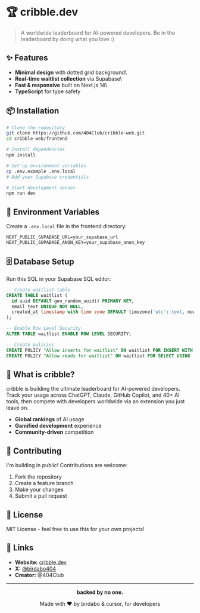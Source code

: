 # 🏆 cribble.dev

> A worldwide leaderboard for AI-powered developers. Be in the leaderboard by doing what you love :)

## ✨ Features

- **Minimal design** with dotted grid background\
- **Real-time waitlist collection** via Supabase\
- **Fast & responsive** built on Next.js 14\
- **TypeScript** for type safety

## 📦 Installation

```bash
# Clone the repository
git clone https://github.com/404Club/cribble-web.git
cd cribble-web/frontend

# Install dependencies
npm install

# Set up environment variables
cp .env.example .env.local
# Add your Supabase credentials

# Start development server
npm run dev
```

## 🔧 Environment Variables

Create a `.env.local` file in the frontend directory:

```env
NEXT_PUBLIC_SUPABASE_URL=your_supabase_url
NEXT_PUBLIC_SUPABASE_ANON_KEY=your_supabase_anon_key
```

## 🗄️ Database Setup

Run this SQL in your Supabase SQL editor:

```sql
-- Create waitlist table
CREATE TABLE waitlist (
  id uuid DEFAULT gen_random_uuid() PRIMARY KEY,
  email text UNIQUE NOT NULL,
  created_at timestamp with time zone DEFAULT timezone('utc'::text, now()) NOT NULL
);

-- Enable Row Level Security
ALTER TABLE waitlist ENABLE ROW LEVEL SECURITY;

-- Create policies
CREATE POLICY "Allow inserts for waitlist" ON waitlist FOR INSERT WITH CHECK (true);
CREATE POLICY "Allow reads for waitlist" ON waitlist FOR SELECT USING (true);
```

## 🎯 What is cribble?

cribble is building the ultimate leaderboard for AI-powered developers. Track your usage across ChatGPT, Claude, GitHub Copilot, and 40+ AI tools, then compete with developers worldwide via an extension you just leave on. 

- **Global rankings** of AI usage  
- **Gamified development** experience
- **Community-driven** competition

## 🤝 Contributing

I'm building in public! Contributions are welcome:

1. Fork the repository
2. Create a feature branch
3. Make your changes
4. Submit a pull request

## 📄 License

MIT License - feel free to use this for your own projects!

## 🔗 Links

- **Website:** [cribble.dev](https://cribble.dev)
- **X:** [@birdabo404](https://x.com/birdabo404)
- **Creator:** @404Club 

---

<div align="center">
  <p><strong>backed by no one.</strong></p>
  <p>Made with ❤️ by birdabo & cursor, for developers</p>
</div>
